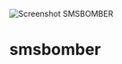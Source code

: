 ![Screenshot SMSBOMBER](https://user-images.githubusercontent.com/115124097/198712985-3583f4f1-c48f-4365-8038-41ff8c324b4f.png)
# smsbomber
